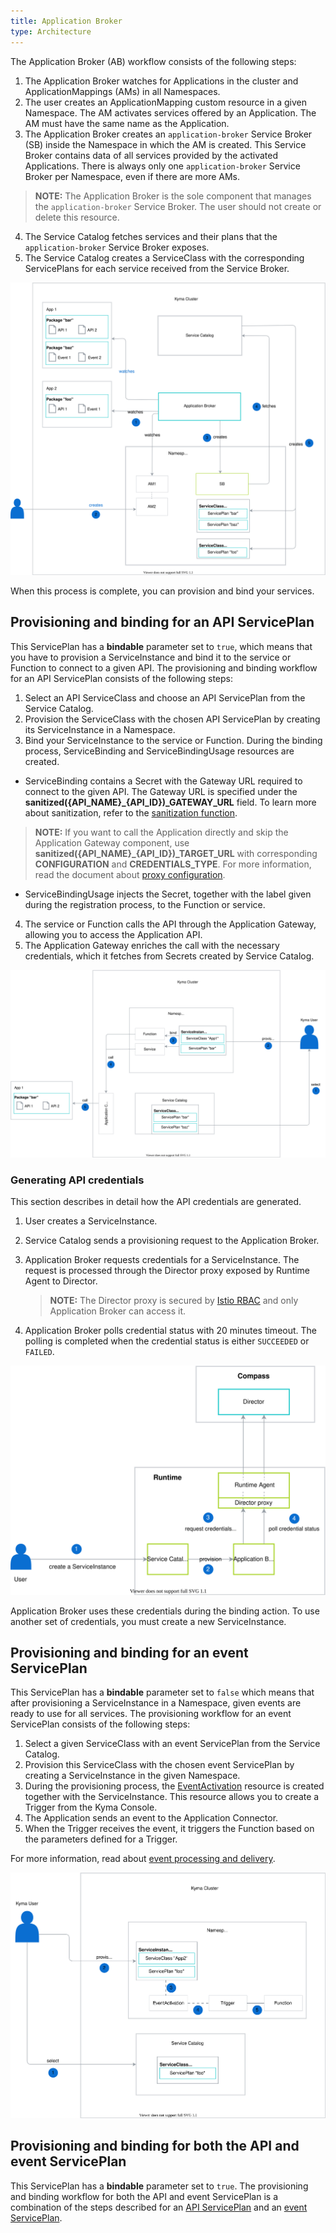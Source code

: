 ```yaml
---
title: Application Broker
type: Architecture
---
```


The Application Broker (AB) workflow consists of the following steps:

1. The Application Broker watches for Applications in the cluster and ApplicationMappings (AMs) in all Namespaces.
2. The user creates an ApplicationMapping custom resource in a given Namespace. The AM activates services offered by an Application. The AM must have the same name as the Application.
3. The Application Broker creates an `application-broker` Service Broker (SB) inside the Namespace in which the AM is created. This Service Broker contains data of all services provided by the activated Applications. There is always only one `application-broker` Service Broker per Namespace, even if there are more AMs.
>**NOTE:** The Application Broker is the sole component that manages the `application-broker` Service Broker. The user should not create or delete this resource.

4. The Service Catalog fetches services and their plans that the `application-broker` Service Broker exposes.
5. The Service Catalog creates a ServiceClass with the corresponding ServicePlans for each service received from the Service Broker.

![AB architecture](./assets/004-AB-architecture.svg)

When this process is complete, you can provision and bind your services.

## Provisioning and binding for an API ServicePlan

This ServicePlan has a **bindable** parameter set to `true`, which means that you have to provision a ServiceInstance and bind it to the service or Function to connect to a given API. 
The provisioning and binding workflow for an API ServicePlan consists of the following steps:

1. Select an API ServiceClass and choose an API ServicePlan from the Service Catalog.
2. Provision the ServiceClass with the chosen API ServicePlan by creating its ServiceInstance in a Namespace.
3. Bind your ServiceInstance to the service or Function. During the binding process, ServiceBinding and ServiceBindingUsage resources are created.
  * ServiceBinding contains a Secret with the Gateway URL required to connect to the given API. The Gateway URL is specified under the **sanitized({API\_NAME}_{API_ID})_GATEWAY_URL** field. To learn more about sanitization, refer to the [sanitization function](https://github.com/kyma-project/kyma/blob/master/components/application-broker/internal/broker/bind_creds_renderer.go#L109).
>**NOTE:** If you want to call the Application directly and skip the Application Gateway component, use **sanitized({API\_NAME}_{API_ID})_TARGET_URL** with corresponding **CONFIGURATION** and **CREDENTIALS_TYPE**. For more information, read the document about [proxy configuration](https://kyma-project.io/docs/components/application-connector#details-application-gateway-proxy-configuration).
  * ServiceBindingUsage injects the Secret, together with the label given during the registration process, to the Function or service.
4. The service or Function calls the API through the Application Gateway, allowing you to access the Application API.
5. The Application Gateway enriches the call with the necessary credentials, which it fetches from Secrets created by Service Catalog.

![API ServicePlan](./assets/005-AB-API-service-plan.svg)

### Generating API credentials

This section describes in detail how the API credentials are generated.

1. User creates a ServiceInstance.
2. Service Catalog sends a provisioning request to the Application Broker.
3. Application Broker requests credentials for a ServiceInstance. The request is processed through the Director proxy exposed by Runtime Agent to Director.
    >**NOTE:** The Director proxy is secured by [Istio RBAC](https://github.com/kyma-project/kyma/blob/master/resources/compass-runtime-agent/templates/istio-rbac.yaml) and only Application Broker can access it.

4. Application Broker polls credential status with 20 minutes timeout. The polling is completed when the credential status is either `SUCCEEDED` or `FAILED`.

![Credentials flow](./assets/api-credentials-flow.svg)

Application Broker uses these credentials during the binding action. To use another set of credentials, you must create a new ServiceInstance.

## Provisioning and binding for an event ServicePlan

This ServicePlan has a **bindable** parameter set to `false` which means that after provisioning a ServiceInstance in a Namespace, given events are ready to use for all services. The provisioning workflow for an event ServicePlan consists of the following steps:

1. Select a given ServiceClass with an event ServicePlan from the Service Catalog.
2. Provision this ServiceClass with the chosen event ServicePlan by creating a ServiceInstance in the given Namespace.
3. During the provisioning process, the [EventActivation](/components/application-connector/#custom-resource-event-activation) resource is created together with the ServiceInstance. This resource allows you to create a Trigger from the Kyma Console.
4. The Application sends an event to the Application Connector.
5. When the Trigger receives the event, it triggers the Function based on the parameters defined for a Trigger.

For more information, read about [event processing and delivery](/components/event-mesh/#details-event-processing-and-delivery).

![Event ServicePlan](./assets/006-AB-event-service-plan.svg)

## Provisioning and binding for both the API and event ServicePlan

This ServicePlan has a **bindable** parameter set to `true`.
The provisioning and binding workflow for both the API and event ServicePlan is a combination of the steps described for an [API ServicePlan](#architecture-the-application-broker-architecture-provisioning-and-binding-for-an-api-serviceplan) and an [event ServicePlan](#architecture-the-application-broker-architecture-provisioning-and-binding-for-an-event-serviceplan).
